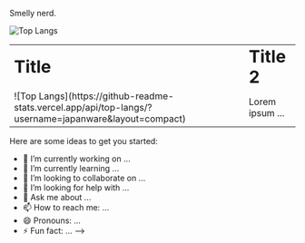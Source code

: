 Smelly nerd.

![Top Langs](https://github-readme-stats.vercel.app/api/top-langs/?username=japanware&layout=compact)

<table border="0">
 <tr>
    <td><b style="font-size:30px">Title</b></td>
    <td><b style="font-size:30px">Title 2</b></td>
 </tr>
 <tr>
    <td>
      ![Top Langs](https://github-readme-stats.vercel.app/api/top-langs/?username=japanware&layout=compact)
    </td>
    <td>Lorem ipsum ...</td>
 </tr>
</table>

Here are some ideas to get you started:

- 🔭 I’m currently working on ...
- 🌱 I’m currently learning ...
- 👯 I’m looking to collaborate on ...
- 🤔 I’m looking for help with ...
- 💬 Ask me about ...
- 📫 How to reach me: ...
- 😄 Pronouns: ...
- ⚡ Fun fact: ...
-->
